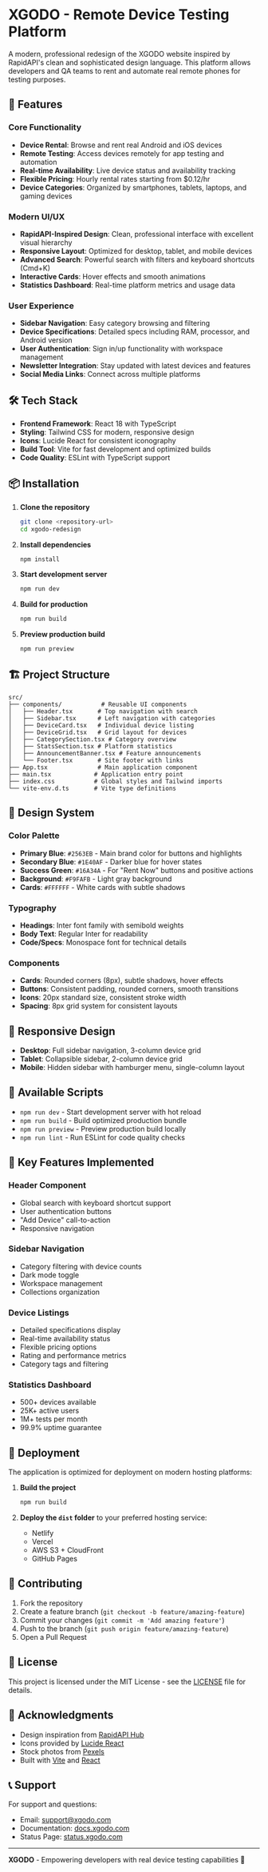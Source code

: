 # XGODO - Remote Device Testing Platform

A modern, professional redesign of the XGODO website inspired by RapidAPI's clean and sophisticated design language. This platform allows developers and QA teams to rent and automate real remote phones for testing purposes.

## 🚀 Features

### Core Functionality
- **Device Rental**: Browse and rent real Android and iOS devices
- **Remote Testing**: Access devices remotely for app testing and automation
- **Real-time Availability**: Live device status and availability tracking
- **Flexible Pricing**: Hourly rental rates starting from $0.12/hr
- **Device Categories**: Organized by smartphones, tablets, laptops, and gaming devices

### Modern UI/UX
- **RapidAPI-Inspired Design**: Clean, professional interface with excellent visual hierarchy
- **Responsive Layout**: Optimized for desktop, tablet, and mobile devices
- **Advanced Search**: Powerful search with filters and keyboard shortcuts (Cmd+K)
- **Interactive Cards**: Hover effects and smooth animations
- **Statistics Dashboard**: Real-time platform metrics and usage data

### User Experience
- **Sidebar Navigation**: Easy category browsing and filtering
- **Device Specifications**: Detailed specs including RAM, processor, and Android version
- **User Authentication**: Sign in/up functionality with workspace management
- **Newsletter Integration**: Stay updated with latest devices and features
- **Social Media Links**: Connect across multiple platforms

## 🛠️ Tech Stack

- **Frontend Framework**: React 18 with TypeScript
- **Styling**: Tailwind CSS for modern, responsive design
- **Icons**: Lucide React for consistent iconography
- **Build Tool**: Vite for fast development and optimized builds
- **Code Quality**: ESLint with TypeScript support

## 📦 Installation

1. **Clone the repository**
   ```bash
   git clone <repository-url>
   cd xgodo-redesign
   ```

2. **Install dependencies**
   ```bash
   npm install
   ```

3. **Start development server**
   ```bash
   npm run dev
   ```

4. **Build for production**
   ```bash
   npm run build
   ```

5. **Preview production build**
   ```bash
   npm run preview
   ```

## 🏗️ Project Structure

```
src/
├── components/           # Reusable UI components
│   ├── Header.tsx       # Top navigation with search
│   ├── Sidebar.tsx      # Left navigation with categories
│   ├── DeviceCard.tsx   # Individual device listing
│   ├── DeviceGrid.tsx   # Grid layout for devices
│   ├── CategorySection.tsx # Category overview
│   ├── StatsSection.tsx # Platform statistics
│   ├── AnnouncementBanner.tsx # Feature announcements
│   └── Footer.tsx       # Site footer with links
├── App.tsx              # Main application component
├── main.tsx            # Application entry point
├── index.css           # Global styles and Tailwind imports
└── vite-env.d.ts       # Vite type definitions
```

## 🎨 Design System

### Color Palette
- **Primary Blue**: `#2563EB` - Main brand color for buttons and highlights
- **Secondary Blue**: `#1E40AF` - Darker blue for hover states
- **Success Green**: `#16A34A` - For "Rent Now" buttons and positive actions
- **Background**: `#F9FAFB` - Light gray background
- **Cards**: `#FFFFFF` - White cards with subtle shadows

### Typography
- **Headings**: Inter font family with semibold weights
- **Body Text**: Regular Inter for readability
- **Code/Specs**: Monospace font for technical details

### Components
- **Cards**: Rounded corners (8px), subtle shadows, hover effects
- **Buttons**: Consistent padding, rounded corners, smooth transitions
- **Icons**: 20px standard size, consistent stroke width
- **Spacing**: 8px grid system for consistent layouts

## 📱 Responsive Design

- **Desktop**: Full sidebar navigation, 3-column device grid
- **Tablet**: Collapsible sidebar, 2-column device grid
- **Mobile**: Hidden sidebar with hamburger menu, single-column layout

## 🔧 Available Scripts

- `npm run dev` - Start development server with hot reload
- `npm run build` - Build optimized production bundle
- `npm run preview` - Preview production build locally
- `npm run lint` - Run ESLint for code quality checks

## 🌟 Key Features Implemented

### Header Component
- Global search with keyboard shortcut support
- User authentication buttons
- "Add Device" call-to-action
- Responsive navigation

### Sidebar Navigation
- Category filtering with device counts
- Dark mode toggle
- Workspace management
- Collections organization

### Device Listings
- Detailed specifications display
- Real-time availability status
- Flexible pricing options
- Rating and performance metrics
- Category tags and filtering

### Statistics Dashboard
- 500+ devices available
- 25K+ active users
- 1M+ tests per month
- 99.9% uptime guarantee

## 🚀 Deployment

The application is optimized for deployment on modern hosting platforms:

1. **Build the project**
   ```bash
   npm run build
   ```

2. **Deploy the `dist` folder** to your preferred hosting service:
   - Netlify
   - Vercel
   - AWS S3 + CloudFront
   - GitHub Pages

## 🤝 Contributing

1. Fork the repository
2. Create a feature branch (`git checkout -b feature/amazing-feature`)
3. Commit your changes (`git commit -m 'Add amazing feature'`)
4. Push to the branch (`git push origin feature/amazing-feature`)
5. Open a Pull Request

## 📄 License

This project is licensed under the MIT License - see the [LICENSE](LICENSE) file for details.

## 🙏 Acknowledgments

- Design inspiration from [RapidAPI Hub](https://rapidapi.com/hub)
- Icons provided by [Lucide React](https://lucide.dev)
- Stock photos from [Pexels](https://pexels.com)
- Built with [Vite](https://vitejs.dev) and [React](https://reactjs.org)

## 📞 Support

For support and questions:
- Email: support@xgodo.com
- Documentation: [docs.xgodo.com](https://docs.xgodo.com)
- Status Page: [status.xgodo.com](https://status.xgodo.com)

---

**XGODO** - Empowering developers with real device testing capabilities 🚀